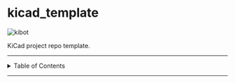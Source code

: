 # kicad_template

![kibot](https://github.com/danielljeon/kicad_template/actions/workflows/kibot.yaml/badge.svg)

KiCad project repo template.

---

<details markdown="1">
  <summary>Table of Contents</summary>

</details>

---
